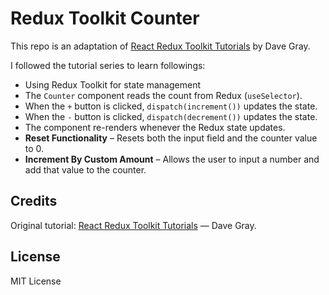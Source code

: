 # Redux Toolkit Counter
This repo is an adaptation of [React Redux Toolkit Tutorials](https://www.youtube.com/playlist?list=PL0Zuz27SZ-6M1J5I1w2-uZx36Qp6qhjKo) by Dave Gray. 

I followed the tutorial series to learn followings:
- Using Redux Toolkit for state management
- The `Counter` component reads the count from Redux (`useSelector`).
- When the `+` button is clicked, `dispatch(increment())` updates the state.
- When the `-` button is clicked, `dispatch(decrement())` updates the state.
- The component re-renders whenever the Redux state updates.
- **Reset Functionality** – Resets both the input field and the counter value to 0.
- **Increment By Custom Amount** – Allows the user to input a number and add that value to the counter.


## Credits
Original tutorial: [React Redux Toolkit Tutorials](https://www.youtube.com/playlist?list=PL0Zuz27SZ-6M1J5I1w2-uZx36Qp6qhjKo) — Dave Gray.

## License
MIT License


